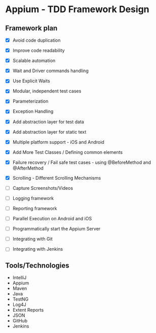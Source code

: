 # Appium - TDD Framework Design

## Framework plan
- [x] Avoid code duplication
- [x] Improve code readability
- [x] Scalable automation
- [x] Wait and Driver commands handling
- [x] Use Explicit Waits
- [x] Modular, independent test cases
- [x] Parameterization
- [x] Exception Handling
- [x] Add abstraction layer for test data
- [x] Add abstraction layer for static text
- [x] Multiple platform support - iOS and Android
- [x] Add More Test Classes / Defining common elements
- [x] Failure recovery / Fail safe test cases - using @BeforeMethod and @AfterMethod
- [x] Scrolling - Different Scrolling Mechanisms
- [ ] Capture Screenshots/Videos
- [ ] Logging framework
- [ ] Reporting framework
- [ ] Parallel Execution on Android and iOS
- [ ] Programmatically start the Appium Server
- [ ] Integrating with Git
- [ ] Integrating with Jenkins


## Tools/Technologies
- IntelliJ
- Appium
- Maven
- Java
- TestNG
- Log4J
- Extent Reports
- JSON
- GitHub
- Jenkins